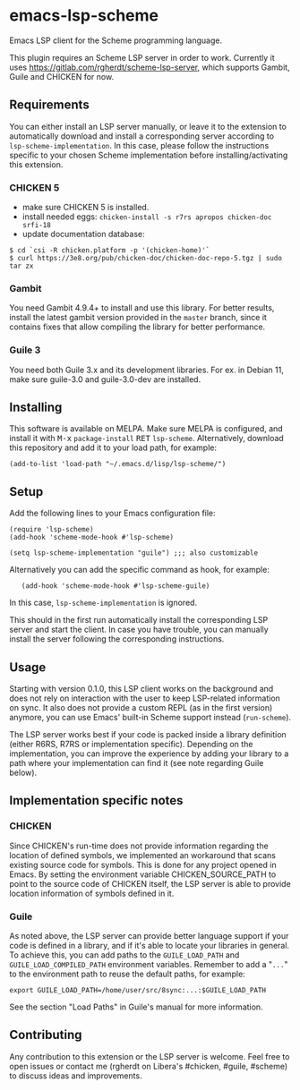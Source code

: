 # emacs-lsp-scheme

Emacs LSP client for the Scheme programming language.

This plugin requires an Scheme LSP server in order to work. Currently it uses
https://gitlab.com/rgherdt/scheme-lsp-server, which supports Gambit, Guile and
CHICKEN for now.

## Requirements

You can either install an LSP server manually, or leave it to the extension
to automatically download and install a corresponding server according
to `lsp-scheme-implementation`. In this case, please follow the instructions
specific to your chosen Scheme implementation before installing/activating
this extension.

### CHICKEN 5

- make sure CHICKEN 5 is installed.
- install needed eggs:
  `chicken-install -s r7rs apropos chicken-doc srfi-18`
- update documentation database:
```
$ cd `csi -R chicken.platform -p '(chicken-home)'`
$ curl https://3e8.org/pub/chicken-doc/chicken-doc-repo-5.tgz | sudo tar zx
```

### Gambit

You need Gambit 4.9.4+ to install and use this library. For better results,
install the latest gambit version provided in the `master` branch, since it
contains fixes that allow compiling the library for better performance.

### Guile 3

You need both Guile 3.x and its development libraries. For ex. in Debian 11,
make sure guile-3.0 and guile-3.0-dev are installed.


## Installing

This software is available on MELPA. Make sure MELPA is configured, and install
it with <kbd>M-x</kbd> `package-install` <kbd>RET</kbd> `lsp-scheme`.
Alternatively, download this repository and add it to your load path, for
example:

`(add-to-list 'load-path "~/.emacs.d/lisp/lsp-scheme/")`


## Setup

Add the following lines to your Emacs configuration file:

```
(require 'lsp-scheme)
(add-hook 'scheme-mode-hook #'lsp-scheme)

(setq lsp-scheme-implementation "guile") ;;; also customizable
```

Alternatively you can add the specific command as hook, for example:
```
   (add-hook 'scheme-mode-hook #'lsp-scheme-guile)
```
In this case, `lsp-scheme-implementation` is ignored.


This should in the first run automatically install the corresponding LSP server
and start the client. In case you have trouble, you can manually install the
server following the corresponding instructions.

## Usage

Starting with version 0.1.0, this LSP client works on the background and does
not rely on interaction with the user to keep LSP-related information on sync.
It also does not provide a custom REPL (as in the first version) anymore, you
can use Emacs' built-in Scheme support instead (`run-scheme`).

The LSP server works best if your code is packed inside a library definition
(either R6RS, R7RS or implementation specific). Depending on the implementation,
you can improve the experience by adding your library to a path where your
implementation can find it (see note regarding Guile below).


## Implementation specific notes

### CHICKEN

Since CHICKEN's run-time does not provide information regarding the location of
defined symbols, we implemented an workaround that scans existing source code
for symbols. This is done for any project opened in Emacs. By setting
the environment variable CHICKEN_SOURCE_PATH to point to the source code of
CHICKEN itself, the LSP server is able to provide location information of
symbols defined in it.

### Guile

As noted above, the LSP server can provide better language support if your
code is defined in a library, and if it's able to locate your libraries in
general. To achieve this, you can add paths to the `GUILE_LOAD_PATH` and
`GUILE_LOAD_COMPILED_PATH` environment variables. Remember to add a "`...`" to
the environment path to reuse the default paths, for example:

`export GUILE_LOAD_PATH=/home/user/src/8sync:...:$GUILE_LOAD_PATH`

See the section "Load Paths" in Guile's manual for more information.

## Contributing

Any contribution to this extension or the LSP server is welcome. Feel
free to open issues or contact me (rgherdt on Libera's #chicken, #guile,
#scheme) to discuss ideas and improvements.
